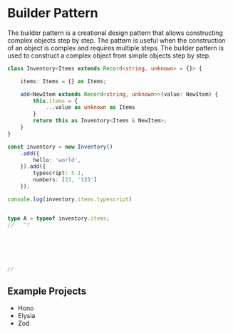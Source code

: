 # Builder Pattern

The builder pattern is a creational design pattern that allows constructing complex objects step by step. The pattern is useful when the construction of an object is complex and requires multiple steps. The builder pattern is used to construct a complex object from simple objects step by step.


```ts twoslash
class Inventory<Items extends Record<string, unknown> = {}> {

    items: Items = {} as Items;

    add<NewItem extends Record<string, unknown>>(value: NewItem) {
        this.items = {
            ...value as unknown as Items
        }
        return this as Inventory<Items & NewItem>;
    }
}

const inventory = new Inventory()
    .add({
        hello: 'world',
    }).add({
        typescript: 5.1,
        numbers: [23, '123']
    });

console.log(inventory.items.typescript)


type A = typeof inventory.items;
//   ^? 






// 
```

## Example Projects
- Hono
- Elysia
- Zod